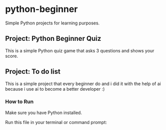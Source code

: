 # python-beginner

Simple Python projects for learning purposes.

## Project: Python Beginner Quiz

This is a simple Python quiz game that asks 3 questions and shows your score.

## Project: To do list

This is a simple project that every beginner do and i did it with the help of ai because i use ai to become a better developer :)

### How to Run

Make sure you have Python installed.

Run this file in your terminal or command prompt:
